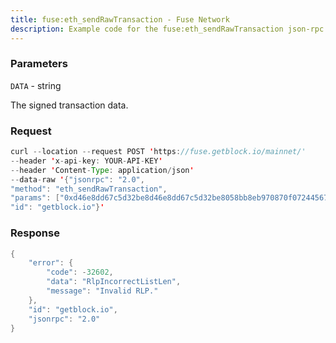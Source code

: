 ```yaml
---
title: fuse:eth_sendRawTransaction - Fuse Network
description: Example code for the fuse:eth_sendRawTransaction json-rpc method. Сomplete guide on how to use fuse:eth_sendRawTransaction json-rpc in GetBlock.io Web3 documentation.
---
```


### Parameters


`DATA` - string

The signed transaction data.

### Request

``` java
curl --location --request POST 'https://fuse.getblock.io/mainnet/' 
--header 'x-api-key: YOUR-API-KEY' 
--header 'Content-Type: application/json' 
--data-raw '{"jsonrpc": "2.0",
"method": "eth_sendRawTransaction",
"params": ["0xd46e8dd67c5d32be8d46e8dd67c5d32be8058bb8eb970870f072445675058bb8eb970870f072445675"],
"id": "getblock.io"}'
```

###  Response

``` java
{
    "error": {
        "code": -32602,
        "data": "RlpIncorrectListLen",
        "message": "Invalid RLP."
    },
    "id": "getblock.io",
    "jsonrpc": "2.0"
}
```

